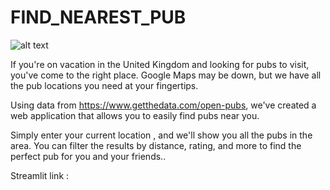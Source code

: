 # FIND_NEAREST_PUB

![alt text](https://www.google.com/url?sa=i&url=https%3A%2F%2Fwww.churchillarmskensington.co.uk%2F&psig=AOvVaw2bekVWq03ZIGczObnfia5E&ust=1682946758188000&source=images&cd=vfe&ved=2ahUKEwiX_Oyu19H-AhX2QGwGHffiCiEQjRx6BAgAEAw)

If you're on vacation in the United Kingdom and looking for pubs to visit, you've come to the right place. Google Maps may be down, but we have all the pub locations you need at your fingertips.

Using data from https://www.getthedata.com/open-pubs, we've created a web application that allows you to easily find pubs near you.

Simply enter your current location , and we'll show you all the pubs in the area. You can filter the results by distance, rating, and more to find the perfect pub for you and your friends..

Streamlit link : 
